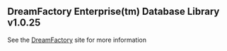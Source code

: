 ## DreamFactory Enterprise(tm) Database Library v1.0.25
See the [DreamFactory](https://www.dreamfactory.com/) site for more information
